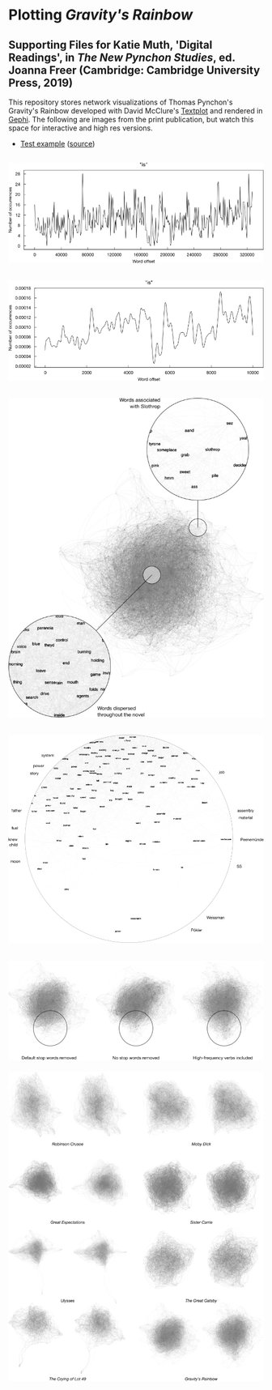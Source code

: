 # Plotting *Gravity's Rainbow*
## Supporting Files for Katie Muth, 'Digital Readings', in *The New Pynchon Studies*, ed. Joanna Freer (Cambridge: Cambridge University Press, 2019)

This repository stores network visualizations of Thomas Pynchon's Gravity's Rainbow developed with David McClure's <a href = "https://github.com/davidmcclure/textplot">Textplot</a> and rendered in <a href = "https://gephi.org/">Gephi</a>. The following are images from the print publication, but watch this space for interactive and high res versions. 

* [Test example](https://github.com/krmuth/plot-gr/blob/3d-vis/visualisations/gravitys-rainbow/) ([source](https://github.com/krmuth/plot-gr/blob/3d-vis/visualisations/index.html)) 

[![Figure 1](/static-images/Figure-1.png)](https://raw.githubusercontent.com/krmuth/plot-gr/master/static-images/Figure-1.png "Figure 1")
---
[![Figure 2](/static-images/Figure-2.png)](https://raw.githubusercontent.com/krmuth/plot-gr/master/static-images/Figure-2.png "Figure 2")
---
[![Figure 3](/static-images/Figure-3.png)](https://raw.githubusercontent.com/krmuth/plot-gr/master/static-images/Figure-3.png "Figure 3")
---
[![Figure 4](/static-images/Figure-4.png)](https://raw.githubusercontent.com/krmuth/plot-gr/master/static-images/Figure-4.png "Figure 4")
---
[![Figure 5](/static-images/Figure-5.png)](https://raw.githubusercontent.com/krmuth/plot-gr/master/static-images/Figure-5.png "Figure 5")
---
[![Figure 6](/static-images/Figure-6.png)](https://raw.githubusercontent.com/krmuth/plot-gr/master/static-images/Figure-6.png "Figure 6")
